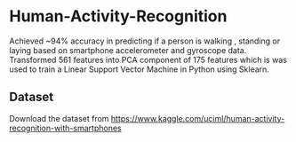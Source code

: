 # Human-Activity-Recognition
Achieved ~94% accuracy in predicting if a person is walking , standing or laying based on smartphone accelerometer and gyroscope data. Transformed 561 features into PCA component of 175 features which is was used to train a Linear Support Vector Machine in Python using Sklearn. 

<h2>Dataset</h2>

Download the dataset from
https://www.kaggle.com/uciml/human-activity-recognition-with-smartphones
